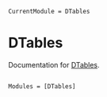```@meta
CurrentModule = DTables
```

# DTables

Documentation for [DTables](https://github.com/juliaparallel/DTables.jl).

```@index
```

```@autodocs
Modules = [DTables]
```
